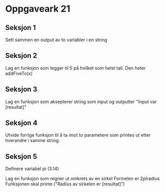# Oppgaveark 21

## Seksjon 1

Sett sammen en output av to variabler i en string

## Seksjon 2

Lag en funksjon som legger til 5 på hvilket som helst tall. Den heter addFiveTo(x)

## Seksjon 3

Lag en funksjon som aksepterer string som input og outputter "Input var [resultat]"

## Seksjon 4

Utvide forrige funksjon til å ta imot to parametere som printes ut etter hverandre i samme string.

## Seksjon 5

Definere variabel pi (3.14)

Lag en funksjon som regner ut omkrets av en sirkel
Formelen er 2*pi*radius
Funksjonen skal printe ("Radius av sirkelen er [resultat]")
